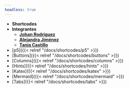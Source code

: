 ```yaml
---
headless: true
---
```


- **Shortcodes**
- **Integrantes**
    - **[Johan Rodríguez](https://github.com/jorodriguezal)**
    - **[Alejandra Jiménez](https://github.com/malejaj)**
    - **[Tania Castillo](https://github.com/tvcastillod)**
- [p5]({{< relref "/docs/shortcodes/p5" >}})
- [Buttons]({{< relref "/docs/shortcodes/buttons" >}})
- [Columns]({{< relref "/docs/shortcodes/columns" >}})
- [Hints]({{< relref "/docs/shortcodes/hints" >}})
- [Katex]({{< relref "/docs/shortcodes/katex" >}})
- [Mermaid]({{< relref "/docs/shortcodes/mermaid" >}})
- [Tabs]({{< relref "/docs/shortcodes/tabs" >}})
<br />
